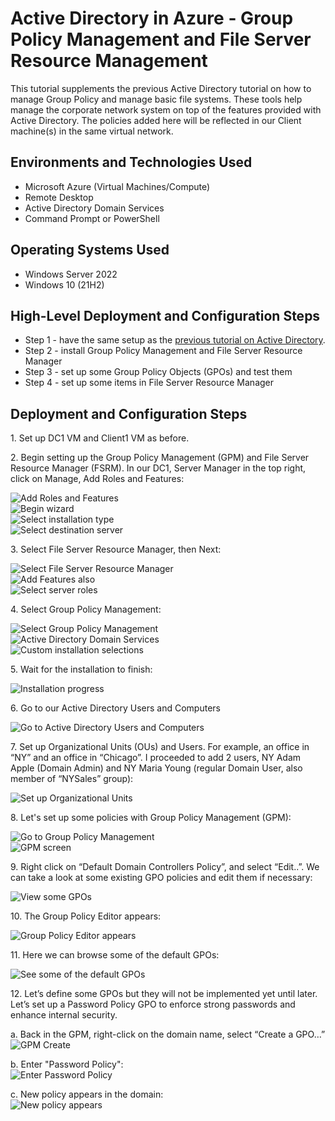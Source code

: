 <h1>Active Directory in Azure - Group Policy Management and File Server Resource Management</h1>
This tutorial supplements the previous Active Directory tutorial on how to manage Group Policy and manage basic file systems. 
These tools help manage the corporate network system on top of the features provided with Active Directory. 
The policies added here will be reflected in our Client machine(s) in the same virtual network.<br />

<!---
# (<h2>Video Demonstration</h2>

- ### [YouTube: How To Configure osTicket, post-installation](https://www.youtube.com) -->

<h2>Environments and Technologies Used</h2>

- Microsoft Azure (Virtual Machines/Compute)
- Remote Desktop
- Active Directory Domain Services
- Command Prompt or PowerShell

<h2>Operating Systems Used </h2>

- Windows Server 2022
- Windows 10</b> (21H2)

<h2>High-Level Deployment and Configuration Steps</h2>

- Step 1 - have the same setup as the [previous tutorial on Active Directory](https://github.com/realflchang/configure-ad).
- Step 2 - install Group Policy Management and File Server Resource Manager
- Step 3 - set up some Group Policy Objects (GPOs) and test them
- Step 4 - set up some items in File Server Resource Manager

<h2>Deployment and Configuration Steps</h2>

<p>1. Set up DC1 VM and Client1 VM as before.</p>

<p>2. Begin setting up the Group Policy Management (GPM) and File Server Resource Manager (FSRM). In our DC1, Server Manager in the top right, click on Manage, Add Roles and Features:</p>
<img src="https://github.com/user-attachments/assets/a3542ce3-7bbf-4a97-9d0c-683fd5297fb0" alt="Add Roles and Features" /><br />
<img src="https://github.com/user-attachments/assets/f0d7d656-d527-4cae-a75a-fdd6a7bc1fcf" alt="Begin wizard" /><br />
<img src="https://github.com/user-attachments/assets/982a9d36-2f8e-43cf-a0e4-40cdc3b49722" alt="Select installation type" /><br />
<img src="https://github.com/user-attachments/assets/a01144cc-360d-4ff6-99a1-04475b46c721" alt="Select destination server" /><br / >

<p>3. Select File Server Resource Manager, then Next:</p>
<img src="https://github.com/user-attachments/assets/37a05c02-6eac-41d4-b8fc-cec5f11d060f" alt="Select File Server Resource Manager" /><br />
<img src="https://github.com/user-attachments/assets/10464d6f-afcb-49de-b919-9c73dc4817b5" alt="Add Features also" /><br />
<img src="https://github.com/user-attachments/assets/0ba8ac94-0e42-47fb-821f-3de313fa05b3" alt="Select server roles" /><br />

<p>4. Select Group Policy Management:</p>
<img src="https://github.com/user-attachments/assets/cd6787e3-93a3-40d6-97b7-b5d8aa6ebf6e" alt="Select Group Policy Management" /><br/>
<img src="https://github.com/user-attachments/assets/9983f6a1-1d27-42ec-b365-af9e8943a095" alt="Active Directory Domain Services" /><br />
<img src="https://github.com/user-attachments/assets/62d4f877-a856-4c82-b51e-f91ce1ec7cfe" alt="Custom installation selections" /><br />

<p>5. Wait for the installation to finish:</p>
<img src="https://github.com/user-attachments/assets/9764c3af-9a11-4c5f-9b4a-9db73c967a54" alt="Installation progress" /><br />

<p>6. Go to our Active Directory Users and Computers</p>
<img src="https://github.com/user-attachments/assets/dc061ec9-99ee-4e7d-a16d-c879e475e242" alt="Go to Active Directory Users and Computers" /><br />

<p>7. Set up Organizational Units (OUs) and Users. For example, an office in “NY” and an office in “Chicago”. I proceeded to add 2 users, NY Adam Apple (Domain Admin) and NY Maria Young (regular Domain User, also member of “NYSales” group):</p>
<img src="https://github.com/user-attachments/assets/de815394-5292-4dc4-ba60-da89c96cb9fc" alt="Set up Organizational Units" /><br />

<p>8. Let's set up some policies with Group Policy Management (GPM):</p>
<img src="https://github.com/user-attachments/assets/b9b926b3-9130-4c62-843c-5517fd0c6fe7" alt="Go to Group Policy Management" /><br />
<img src="https://github.com/user-attachments/assets/0187e453-7ab1-4bd6-a985-ef06e16ed8fb" alt="GPM screen" /><br />

<p>9.	Right click on “Default Domain Controllers Policy”, and select “Edit..”.  We can take a look at some existing GPO policies and edit them if necessary:</p>
<img src="https://github.com/user-attachments/assets/253b7afc-725d-4115-8017-71c573e15f2e" alt="View some GPOs" /><br />

<p>10. The Group Policy Editor appears:</p>
<img src="https://github.com/user-attachments/assets/434d8ccf-bbd2-4a09-b7b1-0d19059d5b77" alt="Group Policy Editor appears" /><br />

<p>11.	Here we can browse some of the default GPOs:</p>
<img src="https://github.com/user-attachments/assets/29169eeb-3d87-4ad1-a950-47ecbb496502" alt="See some of the default GPOs" /><br />

<p>12. Let’s define some GPOs but they will not be implemented yet until later. Let’s set up a Password Policy GPO to enforce strong passwords and enhance internal security. </p>
   a.	Back in the GPM, right-click on the domain name, select “Create a GPO…”<br />
<img src="https://github.com/user-attachments/assets/b18226cb-7796-4b3b-bcd9-746f346017e7" alt="GPM Create" /><br />

   b. Enter "Password Policy":<br />
<img src="https://github.com/user-attachments/assets/ab031aa4-1d5c-449b-8fa8-58281a29f4df" alt="Enter Password Policy" /><br />

   c.	New policy appears in the domain:<br />
<img src="https://github.com/user-attachments/assets/39aa777c-b25c-4ea2-b4ad-8019a951bd15" alt="New policy appears" /><br />











